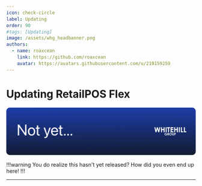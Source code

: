 ```yaml
---
icon: check-circle
label: Updating
order: 90
#tags: [Updating]
image: /assets/whg_headbanner.png
authors:
  - name: roaxcean
    link: https://github.com/roaxcean
    avatar: https://avatars.githubusercontent.com/u/219159259
---
```

# Updating RetailPOS Flex

![](/assets/headbanners/whg_notyet.png)

!!!warning
You do realize this hasn't yet released? How did you even end up here!
!!!

---